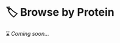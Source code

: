 # 🏷️ Browse by Protein

⌛ *Coming soon...*
<!--- 
Browse the protein types below:

[🫘 Beans](./indexes/category_beans.md)  
[🧀 Cheese](./indexes/category_cheese.md) 
[🌾 Chickpeas](./indexes/category_chickpeas.md)  
[🥚 Eggs](./indexes/category_eggs.md)  
[🥣 Lentils](./indexes/category_lentils.md)  
[🍄 Mushrooms](./indexes/category_mushrooms.md)  
[🌰 Nuts & Seeds](./indexes/category_nuts_seeds.md)  
[🍽️ Tofu](./indexes/category_tofu.md) 
---!>
